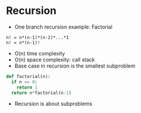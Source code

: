 # Recursion

- One branch recursion example: Factorial
```
n! = n*(n-1)*(n-2)*...*1
n! = n*(n-1)!
```
  - O(n) time complexity
  - O(n) space complexity: call stack
  - Base case in recursion is the smallest subproblem
```python
def factorial(n):
  if n == 0:
    return 1
  return n*factorial(n-1)
```
- Recursion is about subproblems